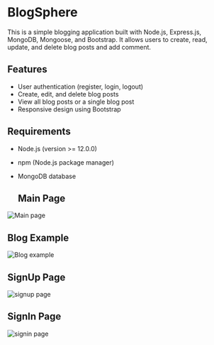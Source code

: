 # BlogSphere

This is a simple blogging application built with Node.js, Express.js, MongoDB, Mongoose, and Bootstrap. It allows users to create, read, update, and delete blog posts and add comment.

## Features

- User authentication (register, login, logout)
- Create, edit, and delete blog posts
- View all blog posts or a single blog post
- Responsive design using Bootstrap

## Requirements

- Node.js (version >= 12.0.0)
- npm (Node.js package manager)
- MongoDB database

  ## Main Page
 ![Main page](https://github.com/suyash09tiwari/BlogSphere/assets/128618126/225e9328-fbb3-469c-92ae-52182cca02be)
  ## Blog Example
  ![Blog example](https://github.com/suyash09tiwari/BlogSphere/assets/128618126/66be00ae-82dc-4b8d-830c-a3e9c4969393)
   ## SignUp Page
  ![signup page](https://github.com/suyash09tiwari/BlogSphere/assets/128618126/10526b01-ce26-4fc6-b7a9-1412b5f6cee6)
   ## SignIn Page
  ![signin page](https://github.com/suyash09tiwari/BlogSphere/assets/128618126/d39c8bef-fb9c-4c94-8401-29f91121095a)
  
